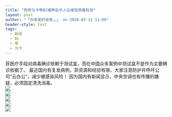 ```yaml
---
title: "网传马卡蒂BC楼两名华人在接受病毒检测"
layout: post
author: "「你亲爱的爸爸灬」 on 2020-03-11 11:08"
header-style: text
tags:
  - 新闻
  - BC
  - 蒂
  - 马卡
---
```


<input type="hidden" value="菲乐园提供">
菲医疗手段对病毒确诊依赖于测试盒，而在中国众多案例中测试盒不是作为主要确诊依据了。
最近国内有复发病例，菲资源和经验有限，大家注意防护并呼吁公司“云办公”，减少被感染风险！
因为国内有新闻显示，中央空调也有传播的嫌疑，必须固定清洗消毒。
<br>
<img src="http://images.feileyuan.com/images/ueditor/2020031111060000511633.jpg">
<br>
<img src="http://images.feileyuan.com/images/ueditor/2020031111070000402507.jpg">
<br>
<img src="http://images.feileyuan.com/images/ueditor/2020031111080000071848.jpg">
<br>
<img src="http://images.feileyuan.com/images/ueditor/2020031111040000512984.jpg">
<br>
<img src="http://images.feileyuan.com/images/ueditor/2020031111040000552234.jpg">
<br>
<br>
<br>
<br>

